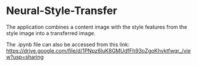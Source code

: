 # Neural-Style-Transfer
The application combines a content image with the style features from the style image into a transferred image.

The .ipynb file can also be accessed from this link:<br>
https://drive.google.com/file/d/1PNpz6luK8GMUdfFh93oZgoKhvktfwqr_/view?usp=sharing<br>

